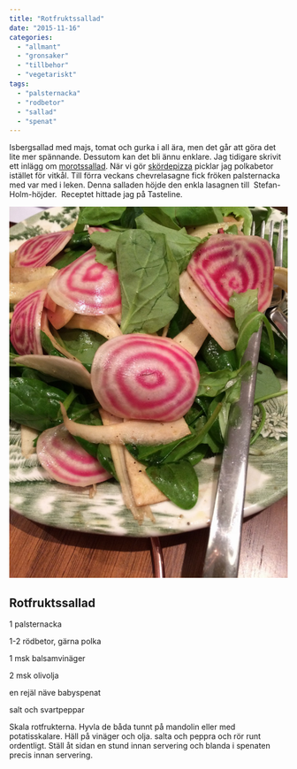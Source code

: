 ```yaml
---
title: "Rotfruktssallad"
date: "2015-11-16"
categories: 
  - "allmant"
  - "gronsaker"
  - "tillbehor"
  - "vegetariskt"
tags: 
  - "palsternacka"
  - "rodbetor"
  - "sallad"
  - "spenat"
---
```


Isbergsallad med majs, tomat och gurka i all ära, men det går att göra det lite mer spännande. Dessutom kan det bli ännu enklare. Jag tidigare skrivit ett inlägg om [morotssallad](/posts/snogubbens-nasa/). När vi gör [skördepizza](/posts/skordepizza/) picklar jag polkabetor istället för vitkål. Till förra veckans chevrelasagne fick fröken palsternacka med var med i leken. Denna salladen höjde den enkla lasagnen till  Stefan-Holm-höjder.  Receptet hittade jag på Tasteline.

![IMG_9975](/static/img/IMG_9975-e1447716165813-1020x1360.jpg)

## Rotfruktssallad

1 palsternacka

1-2 rödbetor, gärna polka

1 msk balsamvinäger

2 msk olivolja

en rejäl näve babyspenat

salt och svartpeppar

Skala rotfrukterna. Hyvla de båda tunnt på mandolin eller med potatisskalare. Häll på vinäger och olja. salta och peppra och rör runt ordentligt. Ställ åt sidan en stund innan servering och blanda i spenaten precis innan servering.

